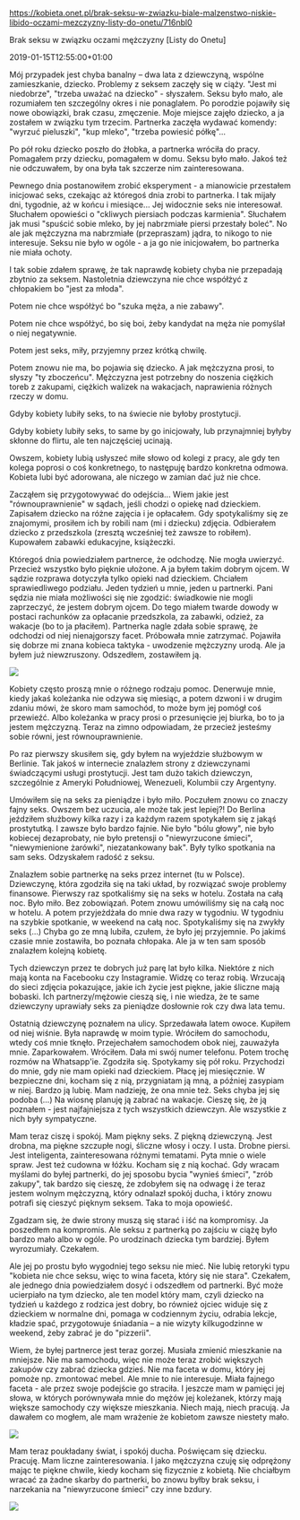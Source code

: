 https://kobieta.onet.pl/brak-seksu-w-zwiazku-biale-malzenstwo-niskie-libido-oczami-mezczyzny-listy-do-onetu/716nbl0

Brak seksu w związku oczami mężczyzny [Listy do Onetu]

2019-01-15T12:55:00+01:00

Mój przypadek jest chyba banalny – dwa lata z dziewczyną, wspólne zamieszkanie, dziecko. Problemy z seksem zaczęły się w ciąży. "Jest mi niedobrze", "trzeba uważać na dziecko" - słyszałem. Seksu było mało, ale rozumiałem ten szczególny okres i nie ponaglałem. Po porodzie pojawiły się nowe obowiązki, brak czasu, zmęczenie. Moje miejsce zajęło dziecko, a ja zostałem w związku tym trzecim. Partnerka zaczęła wydawać komendy: "wyrzuć pieluszki", "kup mleko", "trzeba powiesić półkę"...

Po pół roku dziecko poszło do żłobka, a partnerka wróciła do pracy. Pomagałem przy dziecku, pomagałem w domu. Seksu było mało. Jakoś też nie odczuwałem, by ona była tak szczerze nim zainteresowana.

Pewnego dnia postanowiłem zrobić eksperyment - a mianowicie przestałem inicjować seks, czekając aż któregoś dnia zrobi to partnerka. I tak mijały dni, tygodnie, aż w końcu i miesiące... Jej widocznie seks nie interesował. Słuchałem opowieści o "ckliwych piersiach podczas karmienia". Słuchałem jak musi "spuścić sobie mleko, by jej nabrzmiałe piersi przestały boleć". No ale jak mężczyzna ma nabrzmiałe (przepraszam) jądra, to nikogo to nie interesuje. Seksu nie było w ogóle - a ja go nie inicjowałem, bo partnerka nie miała ochoty.

I tak sobie zdałem sprawę, że tak naprawdę kobiety chyba nie przepadają zbytnio za seksem. Nastoletnia dziewczyna nie chce współżyć z chłopakiem bo "jest za młoda".

Potem nie chce współżyć bo "szuka męża, a nie zabawy".

Potem nie chce współżyć, bo się boi, żeby kandydat na męża nie pomyślał o niej negatywnie.

Potem jest seks, miły, przyjemny przez krótką chwilę.

Potem znowu nie ma, bo pojawia się dziecko. A jak mężczyzna prosi, to słyszy "ty zboczeńcu". Mężczyzna jest potrzebny do noszenia ciężkich toreb z zakupami, ciężkich walizek na wakacjach, naprawienia różnych rzeczy w domu.

Gdyby kobiety lubiły seks, to na świecie nie byłoby prostytucji.

Gdyby kobiety lubiły seks, to same by go inicjowały, lub przynajmniej byłyby skłonne do flirtu, ale ten najczęściej ucinają.

Owszem, kobiety lubią usłyszeć miłe słowo od kolegi z pracy, ale gdy ten kolega poprosi o coś konkretnego, to następuję bardzo konkretna odmowa. Kobieta lubi być adorowana, ale niczego w zamian dać już nie chce.

Zacząłem się przygotowywać do odejścia... Wiem jakie jest "równouprawnienie" w sądach, jeśli chodzi o opiekę nad dzieckiem. Zapisałem dziecko na różne zajęcia i je opłacałem. Gdy spotykaliśmy się ze znajomymi, prosiłem ich by robili nam (mi i dziecku) zdjęcia. Odbierałem dziecko z przedszkola (zresztą wcześniej też zawsze to robiłem). Kupowałem zabawki edukacyjne, książeczki.

Któregoś dnia powiedziałem partnerce, że odchodzę. Nie mogła uwierzyć. Przecież wszystko było pięknie ułożone. A ja byłem takim dobrym ojcem. W sądzie rozprawa dotyczyła tylko opieki nad dzieckiem. Chciałem sprawiedliwego podziału. Jeden tydzień u mnie, jeden u partnerki. Pani sędzia nie miała możliwości się nie zgodzić: świadkowie nie mogli zaprzeczyć, że jestem dobrym ojcem. Do tego miałem twarde dowody w postaci rachunków za opłacanie przedszkola, za zabawki, odzież, za wakacje (bo to ja płaciłem). Partnerka nagle zdała sobie sprawę, że odchodzi od niej nienajgorszy facet. Próbowała mnie zatrzymać. Pojawiła się dobrze mi znana kobieca taktyka - uwodzenie mężczyzny urodą. Ale ja byłem już niewzruszony. Odszedłem, zostawiłem ją.

![](Seks_i_kobiety.png)

Kobiety często proszą mnie o różnego rodzaju pomoc. Denerwuje mnie, kiedy jakaś koleżanka nie odzywa się miesiąc, a potem dzwoni i w drugim zdaniu mówi, że skoro mam samochód, to może bym jej pomógł coś przewieźć. Albo koleżanka w pracy prosi o przesunięcie jej biurka, bo to ja jestem mężczyzną. Teraz na zimno odpowiadam, że przecież jesteśmy sobie równi, jest równouprawnienie.

Po raz pierwszy skusiłem się, gdy byłem na wyjeździe służbowym w Berlinie. Tak jakoś w internecie znalazłem strony z dziewczynami świadczącymi usługi prostytucji. Jest tam dużo takich dziewczyn, szczególnie z Ameryki Południowej, Wenezueli, Kolumbii czy Argentyny.

Umówiłem się na seks za pieniądze i było miło. Poczułem znowu co znaczy fajny seks. Owszem bez uczucia, ale może tak jest lepiej?! Do Berlina jeździłem służbowy kilka razy i za każdym razem spotykałem się z jakąś prostytutką. I zawsze było bardzo fajnie. Nie było "bólu głowy", nie było kobiecej dezaprobaty, nie było pretensji o "niewyrzucone śmieci", "niewymienione żarówki", niezatankowany bak". Były tylko spotkania na sam seks. Odzyskałem radość z seksu.

Znalazłem sobie partnerkę na seks przez internet (tu w Polsce). Dziewczynę, która zgodziła się na taki układ, by rozwiązać swoje problemy finansowe. Pierwszy raz spotkaliśmy się na seks w hotelu. Została na całą noc. Było miło. Bez zobowiązań. Potem znowu umówiliśmy się na całą noc w hotelu. A potem przyjeżdżała do mnie dwa razy w tygodniu. W tygodniu na szybkie spotkanie, w weekend na całą noc. Spotykaliśmy się na zwykły seks (...) Chyba go ze mną lubiła, czułem, że było jej przyjemnie. Po jakimś czasie mnie zostawiła, bo poznała chłopaka. Ale ja w ten sam sposób znalazłem kolejną kobietę.

Tych dziewczyn przez te dobrych już parę lat było kilka. Niektóre z nich mają konta na Facebooku czy Instagramie. Widzę co teraz robią. Wrzucają do sieci zdjęcia pokazujące, jakie ich życie jest piękne, jakie śliczne mają bobaski. Ich partnerzy/mężowie cieszą się, i nie wiedza, że te same dziewczyny uprawiały seks za pieniądze dosłownie rok czy dwa lata temu.

Ostatnią dziewczynę poznałem na ulicy. Sprzedawała latem owoce. Kupiłem od niej wiśnie. Była naprawdę w moim typie. Wróciłem do samochodu, wtedy coś mnie tknęło. Przejechałem samochodem obok niej, zauważyła mnie. Zaparkowałem. Wróciłem. Dała mi swój numer telefonu. Potem trochę rozmów na Whatsapp'ie. Zgodziła się. Spotykamy się pół roku. Przychodzi do mnie, gdy nie mam opieki nad dzieckiem. Płacę jej miesięcznie. W bezpieczne dni, kocham się z nią, przygniatam ją mną, a później zasypiam w niej. Bardzo ją lubię. Mam nadzieję, że ona mnie też. Seks chyba jej się podoba (...) Na wiosnę planuję ją zabrać na wakacje. Cieszę się, że ją poznałem - jest najfajniejsza z tych wszystkich dziewczyn. Ale wszystkie z nich były sympatyczne.

Mam teraz ciszę i spokój. Mam piękny seks. Z piękną dziewczyną. Jest drobna, ma piękne szczupłe nogi, śliczne włosy i oczy. I usta. Drobne piersi. Jest inteligenta, zainteresowana różnymi tematami. Pyta mnie o wiele spraw. Jest też cudowna w łóżku. Kocham się z nią kochać. Gdy wracam myślami do byłej partnerki, do jej sposobu bycia "wynieś śmieci", "zrób zakupy", tak bardzo się cieszę, że zdobyłem się na odwagę i że teraz jestem wolnym mężczyzną, który odnalazł spokój ducha, i który znowu potrafi się cieszyć pięknym seksem. Taka to moja opowieść.

Zgadzam się, że dwie strony muszą się starać i iść na kompromisy. Ja poszedłem na kompromis. Ale seksu z partnerką po zajściu w ciążę było bardzo mało albo w ogóle. Po urodzinach dziecka tym bardziej. Byłem wyrozumiały. Czekałem.

Ale jej po prostu było wygodniej tego seksu nie mieć. Nie lubię retoryki typu "kobieta nie chce seksu, więc to wina faceta, który się nie stara". Czekałem, ale jednego dnia powiedziałem dosyć i odszedłem od partnerki. Być może ucierpiało na tym dziecko, ale ten model który mam, czyli dziecko na tydzień u każdego z rodzica jest dobry, bo również ojciec widuje się z dzieckiem w normalne dni, pomaga w codziennym życiu, odrabia lekcje, kładzie spać, przygotowuje śniadania – a nie wizyty kilkugodzinne w weekend, żeby zabrać je do "pizzerii".

Wiem, że byłej partnerce jest teraz gorzej. Musiała zmienić mieszkanie na mniejsze. Nie ma samochodu, więc nie może teraz zrobić większych zakupów czy zabrać dziecka gdzieś. Nie ma faceta w domu, który jej pomoże np. zmontować mebel. Ale mnie to nie interesuje. Miała fajnego faceta - ale przez swoje podejście go straciła. I jeszcze mam w pamięci jej słowa, w których porównywała mnie do mężów jej koleżanek, którzy mają większe samochody czy większe mieszkania. Niech mają, niech pracują. Ja dawałem co mogłem, ale mam wrażenie że kobietom zawsze niestety mało.

![](12_mitow_na_temat_seksu.jpg)

Mam teraz poukładany świat, i spokój ducha. Poświęcam się dziecku. Pracuję. Mam liczne zainteresowania. I jako mężczyzna czuję się odprężony mając te piękne chwile, kiedy kocham się fizycznie z kobietą. Nie chciałbym wracać za żadne skarby do partnerki, bo znowu byłby brak seksu, i narzekania na "niewyrzucone śmieci" czy inne bzdury.

![](Korzysci_zdrowotne_z_uprawiania_seksu.png)

